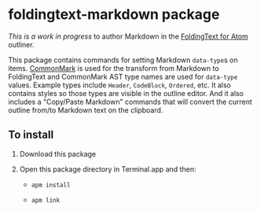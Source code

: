 # foldingtext-markdown package

*This is a work in progress* to author Markdown in the [FoldingText for Atom](https://atom.io/packages/foldingtext-for-atom) outliner.

This package contains commands for setting Markdown `data-type`s on items. [CommonMark](http://commonmark.org/) is used for the transform from Markdown to FoldingText and CommonMark AST type names are used for `data-type` values. Example types include `Header`, `CodeBlock`, `Ordered`, etc. It also contains styles so those types are visible in the outline editor. And it also includes a "Copy/Paste Markdown" commands that will convert the current outline from/to Markdown text on the clipboard.

## To install

1. Download this package

2. Open this package directory in Terminal.app and then:

	- `apm install`

	- `apm link`